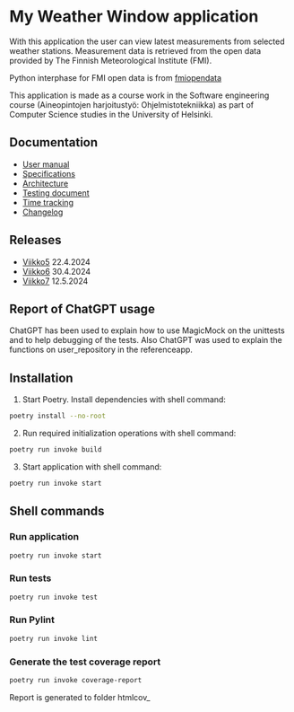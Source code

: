 # My Weather Window application
With this application the user can view latest measurements from selected weather stations. Measurement data is retrieved from the open data provided by The Finnish Meteorological Institute (FMI).

Python interphase for FMI open data is from [fmiopendata](https://github.com/pnuu/fmiopendata)

This application is made as a course work in the Software engineering course (Aineopintojen harjoitustyö: Ohjelmistotekniikka) as part of Computer Science studies in the University of Helsinki.

## Documentation
- [User manual](documentation/usermanual.md)
- [Specifications](documentation/specifications.md)
- [Architecture](documentation/architecture.md)
- [Testing document](documentation/testing.md)
- [Time tracking](documentation/timetracking.md)
- [Changelog](documentation/changelog.md)

## Releases

- [Viikko5](https://github.com/mcpaulafi/ot-harjoitustyo/releases/tag/viikko5) 22.4.2024
- [Viikko6](https://github.com/mcpaulafi/ot-harjoitustyo/releases/tag/viikko6) 30.4.2024
- [Viikko7](https://github.com/mcpaulafi/ot-harjoitustyo/releases/tag/viikko6) 12.5.2024

## Report of ChatGPT usage

ChatGPT has been used to explain how to use MagicMock on the unittests and to help debugging of the tests. Also ChatGPT was used to explain the functions on user_repository in the referenceapp.

## Installation

1. Start Poetry. Install dependencies with shell command:

```bash
poetry install --no-root
```

2. Run required initialization operations with shell command:

```bash
poetry run invoke build
```

3. Start application with shell command:

```bash
poetry run invoke start
```
## Shell commands

### Run application

```bash
poetry run invoke start
```

### Run tests

```bash
poetry run invoke test
```

### Run Pylint

```bash
poetry run invoke lint
```

### Generate the test coverage report 


```bash
poetry run invoke coverage-report
```

Report is generated to folder htmlcov_ 
